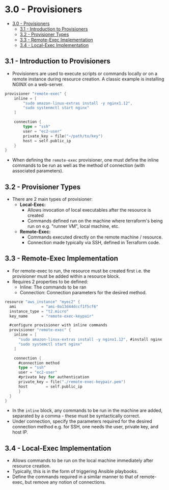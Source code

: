 # 3.0 - Provisioners

- [3.0 - Provisioners](#30---provisioners)
  - [3.1 - Introduction to Provisioners](#31---introduction-to-provisioners)
  - [3.2 - Provisioner Types](#32---provisioner-types)
  - [3.3 - Remote-Exec Implementation](#33---remote-exec-implementation)
  - [3.4 - Local-Exec Implementation](#34---local-exec-implementation)

## 3.1 - Introduction to Provisioners

- Provisioners are used to execute scripts or commands locally or on a remote instance during resource creation. A classic example is installing NGINX on a web-server.

```go
provisioner "remote-exec" {
    inline = [
        "sudo amazon-linux-extras install -y nginx1.12",
        "sudo systenmctl start nginx"
    ]

    connection {
        type = "ssh"
        user = "ec2-user"
        private_key = file("~/path/to/key")
        host = self.public_ip
    }
}
```

- When defining the `remote-exec` provisioner, one must define the inline commands to be run as well as the method of connection (with associated parameters).

## 3.2 - Provisioner Types

- There are 2 main types of provisioner:
  - **Local-Exec:**
    - Allows invocation of local executables after the resource is created
    - Commands defined run on the machine where terraform's being run on e.g. "runner VM", local machine, etc.
  - **Remote-Exec:**
    - Commands executed directly on the remote machine / resource.
    - Connection made typically via SSH, defined in Terraform code.

## 3.3 - Remote-Exec Implementation

- For remote-exec to run, the resource must be created first i.e. the provisioner must be added within a resource block.
- Requires 2 properties to be defined:
  - Inline: The commands to be ran
  - Connection: Connection parameters for the desired method.

```go
resource "aws_instance" "myec2" {
  ami           = "ami-0a13d44dccf1f5cf6"
  instance_type = "t2.micro"
  key_name      = "remote-exec-keypair"

  #configure provisioner with inline commands
  provisioner "remote-exec" {
    inline = [
      "sudo amazon-linux-extras install -y nginx1.12", #install nginx
      "sudo systemctl start nginx"
    ]

    connection {
      #connection method
      type = "ssh"
      user = "ec2-user"
      #private key for authentication
      private_key = file("./remote-exec-keypair.pem")
      host        = self.public_ip
      }
  }
}
```

- In the `inline` block, any commands to be run in the machine are added, separated by a comma - these must be syntactically correct.
- Under connection, specify the parameters required for the desired connection method e.g. for SSH, one needs the user, private key, and host IP.

## 3.4 - Local-Exec Implementation

- Allows commands to be run on the local machine immediately after resource creation.
- Typically, this is in the form of triggering Ansible playbooks.
- Define the commands required in a similar manner to that of remote-exec, but remove any notion of connections.
